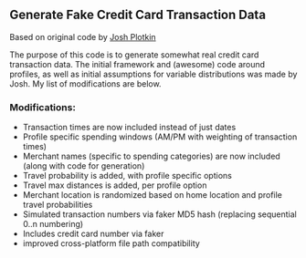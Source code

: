 ## Generate Fake Credit Card Transaction Data
Based on original code by [Josh Plotkin](https://github.com/joshplotkin/data_generation)

The purpose of this code is to generate somewhat real credit card transaction data. The initial framework and (awesome) code around profiles, as well as initial assumptions for variable distributions was made by Josh. My list of modifications are below.

### Modifications:

* Transaction times are now included instead of just dates
* Profile specific spending windows (AM/PM with weighting of transaction times)
* Merchant names (specific to spending categories) are now included (along with code for generation)
* Travel probability is added, with profile specific options
* Travel max distances is added, per profile option
* Merchant location is randomized based on home location and profile travel probabilities
* Simulated transaction numbers via faker MD5 hash (replacing sequential 0..n numbering)
* Includes credit card number via faker
* improved cross-platform file path compatibility
